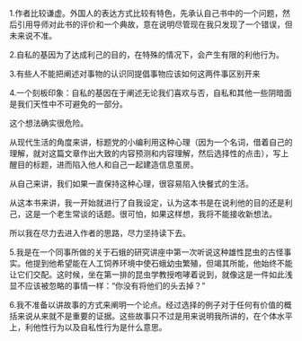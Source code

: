 1.作者比较谦虚。外国人的表达方式比较有特色，先承认自己书中的一个问题，然后引用导师对此书的评价和一个典故，意在说明尽管现在我只发现了一个错误，但未来说不准。

2.自私的基因为了达成利己的目的，在特殊的情况下，会产生有限的利他行为。

3.有些人不能把阐述对事物的认识同提倡事物应该如何这两件事区别开来

4.一个刻板印象：自私的基因在于阐述无论我们喜欢与否，自私和其他一些阴暗面是我们天性中不可避免的一部分。

这个想法确实很危险。

从现代生活的角度来讲，标题党的小编利用这种心理（因为一个名词，借着自己的理解，就对这篇文章作出大致的内容预测和内容理解，然后选择性的点击），写上醒目的标题，进而陷入他人和自己一起建造信息茧房。

从自己来讲，我们如果一直保持这种心理，很容易陷入快餐式的生活。

从这本书来讲，我一开始就进行了自我设定，认为这本书是在说利他的目的还是利己，这是一个老生常谈的话题。很可怕，如果这样想，我将不能接收新想法。

所以我在尽力去进入作者的思路，尽力坚持读下去。

5.我是在一个同事所做的关于石蛾的研究讲座中第一次听说这种雄性昆虫的古怪事实。他提到他希望能在人工饲养环境中使石蛾幼虫繁殖，但竭其所能，他始终不能让它们交配。这时候，坐在第一排的昆虫学教授咆哮着说到，就像这是一件如此浅显不应该被忽略的事情一样：“你没有将他们的头去掉？”

6.我不准备以讲故事的方式来阐明一个论点。经过选择的例子对于任何有价值的概括来说从来就不是重要的证据。这些故事只不过是用来说明我所讲的，在个体水平上，利他性行为以及自私性行为是什么意思。 